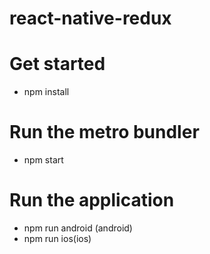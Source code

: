 # react-native-redux
 
# Get started
 - npm install 

# Run the metro bundler
 - npm start

# Run the application
 - npm run android (android)
 - npm run ios(ios)
 
